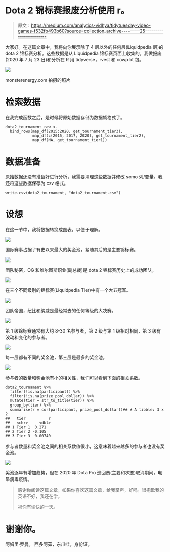# Dota 2 锦标赛报废分析使用 r。

> 原文：<https://medium.com/analytics-vidhya/tidytuesday-video-games-f532fb493b60?source=collection_archive---------25----------------------->

大家好。在这篇文章中，我将向你展示除了 4 层以外的任何层(Liquidpedia 层)的 dota 2 锦标赛分析。这些数据是从 Liquidpedia 锦标赛页面上收集的。我做报废(2020 年 7 月 23 日)和分析在 R 用 tidyverse，rvest 和 cowplot 包。

![](img/200a679126f5513018f867857b1b224f.png)

monsterenergy.com 拍摄的照片

# 检索数据

在我完成函数之后，是时候将原始数据存储为数据帧格式了。

```
dota2_tournament_raw <- 
  bind_rows(map_df(2015:2020, get_tournament_tier3),
            map_df(c(2015, 2017, 2020), get_tournament_tier2),
            map_df(NA, get_tournament_tier1))
```

# 数据准备

原始数据还没有准备好进行分析，我需要清理这些数据并修改 somo 列/变量。我还将这些数据保存为 csv 格式。

```
write.csv(dota2_tournament, "dota2_tournament.csv")
```

# 设想

在这一节中，我将数据转换成图表，以便于理解。

![](img/0592ef6c734057c8debb9862213e182c.png)

国际赛事占据了有史以来最大的奖金池，紧随其后的是主要锦标赛。

![](img/88199225a8547b38f3a76a21b077296f.png)

团队秘密，OG 和维尔图斯职业(副总裁)是 dota 2 锦标赛历史上的成功团队。

![](img/e0368793d5d92a2ea1d825ad38e70e16.png)

在三个不同级别的锦标赛(Liquidpedia Tier)中有一个大五冠军。

![](img/d591947d458e97a16e0384b3a4b51d64.png)

团队帝国，纽比和纳威是最经常去的任何等级的大决赛。

![](img/f8ac95999501c4fcc8ffd1586a357f3b.png)

第 1 级锦标赛通常有大约 8-30 名参与者，第 2 级与第 1 级相对相同，第 3 级有波动和变化的参与者。

![](img/e6c49e5a499089f6280dd9fc3eaebc38.png)

每一层都有不同的奖金池，第三层是最多的奖金池。

![](img/270f396b7614b5bffd507d32d86202c4.png)

参与者的数量和奖金池有小的相关性，我们可以看到下面的相关系数。

```
dota2_tournament %>% 
  filter(!is.na(participant)) %>%
  filter(!is.na(prize_pool_dollar)) %>%
  mutate(tier = str_to_title(tier)) %>%
  group_by(tier) %>%
  summarise(r = cor(participant, prize_pool_dollar))## # A tibble: 3 x 2
##   tier          r
##   <chr>     <dbl>
## 1 Tier 1  0.271  
## 2 Tier 2 -0.105  
## 3 Tier 3  0.00740
```

参与者数量和奖金池之间的相关系数值很小，这意味着越来越多的参与者也没有奖金池。

![](img/223a542e755007ddd8a18db4d5812c6c.png)

奖池逐年有增加趋势，但在 2020 年 Dota Pro 巡回赛(主要和次要)取消期间，电晕病毒疫情。

> 感谢你阅读这篇文章，如果你喜欢这篇文章，给我掌声，好吗。很抱歉我的英语不好，我还在学。
> 
> 祝你有愉快的一天。

# 谢谢你。

阿姆里·罗曼。
西多阿茹，东爪哇，身份证。